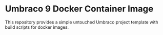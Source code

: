 # Umbraco 9 Docker Container Image
This repository provides a simple untouched Umbraco project template with build scripts for docker images.
